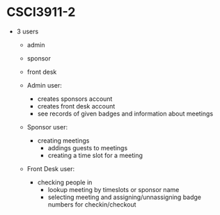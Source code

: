 # CSCI3911-2
- 3 users
    - admin
    - sponsor
    - front desk
  
  - Admin user:
     - creates sponsors account
     - creates front desk account
     - see records of given badges and information         about meetings     

  - Sponsor user:
     - creating meetings
       - addings guests to meetings
       - creating a time slot for a meeting

  - Front Desk user:
     - checking people in
       - lookup meeting by timeslots or sponsor             name
       - selecting meeting and                               assigning/unnassigning badge numbers for           checkin/checkout
